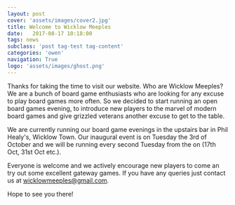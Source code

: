 ```yaml
---
layout: post
cover: 'assets/images/cover2.jpg'
title: Welcome to Wicklow Meeples
date:   2017-08-17 10:18:00
tags: news
subclass: 'post tag-test tag-content'
categories: 'owen'
navigation: True
logo: 'assets/images/ghost.png'
---
```


Thanks for taking the time to visit our website. Who are Wicklow Meeples? We are a bunch of board game enthusiasts who are looking for any excuse to play board games more often. So we decided to start running an open board games evening, to introduce new players to the marvel of modern board games and give grizzled veterans another excuse to get to the table.

We are currently running our board game evenings in the upstairs bar in Phil Healy's, Wicklow Town. Our inaugural event is on Tuesday the 3rd of October and we will be running every second Tuesday from the on (17th Oct, 31st Oct etc.).

Everyone is welcome and we actively encourage new players to come an try out some excellent gateway games. If you have any queries just contact us at wicklowmeeples@gmail.com.

Hope to see you there!